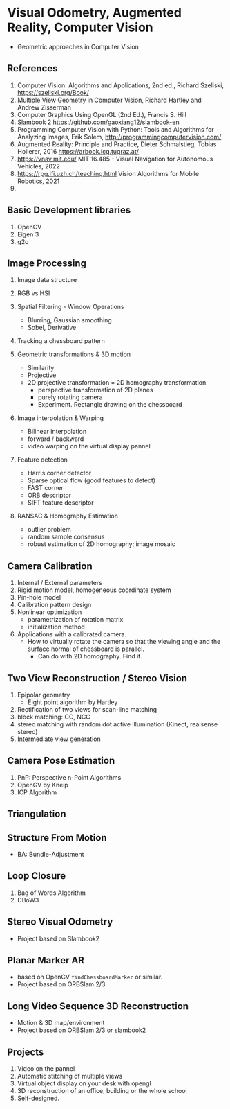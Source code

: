 # Visual Odometry, Augmented Reality, Computer Vision
- Geometric approaches in Computer Vision

## References
1. Computer Vision: Algorithms and Applications, 2nd ed., Richard Szeliski, https://szeliski.org/Book/
3. Multiple View Geometry in Computer Vision, Richard Hartley and Andrew Zisserman
4. Computer Graphics Using OpenGL (2nd Ed.), Francis S. Hill 
1. Slambook 2 https://github.com/gaoxiang12/slambook-en   
1. Programming Computer Vision with Python: Tools and Algorithms for Analyzing Images, Erik Solem, http://programmingcomputervision.com/ 
2. Augmented Reality: Principle and Practice, Dieter Schmalstieg, Tobias Hollerer, 2016 https://arbook.icg.tugraz.at/ 
3.   https://vnav.mit.edu/ MIT 16.485 - Visual Navigation for Autonomous Vehicles, 2022
4.   https://rpg.ifi.uzh.ch/teaching.html Vision Algorithms for Mobile Robotics, 2021
5.   

## Basic Development libraries
1. OpenCV
2. Eigen 3
3. g2o

## Image Processing
1. Image data structure
2. RGB vs HSI
3. Spatial Filtering - Window Operations
    - Blurring, Gaussian smoothing
    - Sobel, Derivative
5. Tracking a chessboard pattern
6. Geometric transformations & 3D motion
    - Similarity
    - Projective
    - 2D projective transformation = 2D homography transformation
      - perspective transformation of 2D planes
      - purely rotating camera
      - Experiment. Rectangle drawing on the chessboard
  
7. Image interpolation & Warping
    - Bilinear interpolation
    - forward / backward
    - video warping on the virtual display pannel 

8. Feature detection
   - Harris corner detector
   - Sparse optical flow (good features to detect)
   - FAST corner
   - ORB descriptor
   - SIFT feature descriptor

9. RANSAC & Homography Estimation
    - outlier problem
    - random sample consensus
    - robust estimation of 2D homography; image mosaic

## Camera Calibration
1. Internal / External parameters
2. Rigid motion model, homogeneous coordinate system
3. Pin-hole model
4. Calibration pattern design 
5. Nonlinear optimization
    - parametrization of rotation matrix
    - initialization method
6. Applications with a calibrated camera.
   - How to virtually rotate the camera so that the viewing angle and the surface normal of chessboard is parallel.
     - Can do with 2D homography. Find it.

## Two View Reconstruction / Stereo Vision
1. Epipolar geometry
   - Eight point algorithm by Hartley
2. Rectification of two views for scan-line matching
3. block matching: CC, NCC
4. stereo matching with random dot active illumination (Kinect, realsense stereo)
5. Intermediate view generation


## Camera Pose Estimation
1. PnP: Perspective n-Point Algorithms
2. OpenGV by Kneip
2. ICP Algorithm

## Triangulation

## Structure From Motion
- BA: Bundle-Adjustment

## Loop Closure 
1. Bag of Words Algorithm
2. DBoW3

## Stereo Visual Odometry
- Project based on Slambook2

## Planar Marker AR
- based on OpenCV `findChessboardMarker` or similar.
- Project based on ORBSlam 2/3

## Long Video Sequence 3D Reconstruction
- Motion & 3D map/environment
- Project based on ORBSlam 2/3 or slambook2

## Projects
1. Video on the pannel 
2. Automatic stitching of multiple views
4. Virtual object display on your desk with opengl
5. 3D reconstruction of an office, building or the whole school
6. Self-designed.
